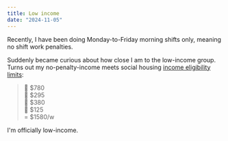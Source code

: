 ```yaml
---
title: Low income
date: "2024-11-05"
---
```


Recently, I have been doing Monday-to-Friday morning shifts only, meaning no shift work penalties.

Suddenly became curious about how close I am to the low-income group.
Turns out my no-penalty-income meets social housing [income eligibility limits](https://www.facs.nsw.gov.au/housing/policies/social-housing-eligibility-allocations-policy-supplement/chapters/income):

> 👨 $780  
> 👩 $295  
> 👧 $380  
> 👦 $125  
> = $1580/w

I'm officially low-income.
